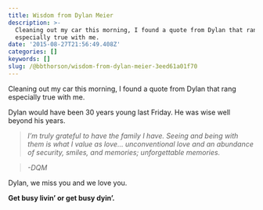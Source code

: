 ```yaml
---
title: Wisdom from Dylan Meier
description: >-
  Cleaning out my car this morning, I found a quote from Dylan that rang
  especially true with me.
date: '2015-08-27T21:56:49.408Z'
categories: []
keywords: []
slug: /@bbthorson/wisdom-from-dylan-meier-3eed61a01f70
---
```


Cleaning out my car this morning, I found a quote from Dylan that rang especially true with me.

Dylan would have been 30 years young last Friday. He was wise well beyond his years.

> _I’m truly grateful to have the family I have. Seeing and being with them is what I value as love… unconventional love and an abundance of security, smiles, and memories; unforgettable memories._

> _\-DQM_

Dylan, we miss you and we love you.

**Get busy livin’ or get busy dyin’.**